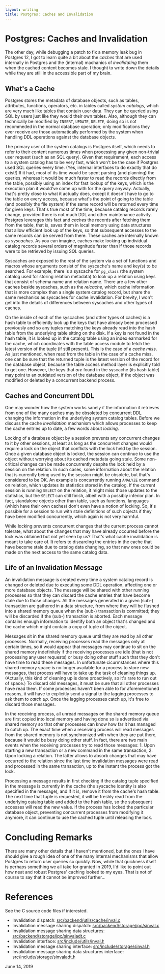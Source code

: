 ```yaml
---
layout: writing
title: Postgres: Caches and Invalidation
---
```

# Postgres: Caches and Invalidation

The other day, while debugging a patch to fix a memory leak bug in Postgres 12,  I got to learn
quite a bit about the *caches* that are used internally in Postgres and the (internal) machanics of
*invalidating* them when the cached content becomes stale.  I thought to write down the details
while they are still in the accessible part of my brain.

## What's a Cache

Postgres stores the metadata of database objects, such as tables, attributes, functions, operators,
etc. in tables called *system catalogs*, which are very much like tables that contain user data.
They can be queried using SQL by users just like they would their own tables.  Also, although
they can technically be modified by `INSERT`, `UPDATE`, `DELETE`, doing so is not recommeded in
the normal database operation; only modifications they ever receive are those automatically
performed by the system when handling DDL operations against the database objects.

The primary user of the system catalogs is Postgres itself, which needs to refer to their content
numerous times when processing any given non-trivial user request (such as an SQL query).  Given
that requirement, each access to a system catalog has to be very fast, which won't be the case
if Postgres used SQL queries every time. (Yes, internal interfaces to do exactly that do exist!)
If it had, most of its time would be spent parsing (and planning) the queries, whereas it would
be much faster to read the records directly from the table, possibly using an index for fast
lookup of the keys, which is the execution plan it would've come up with for the query anyway.
Actually, that's pretty close to what it actually does, except it doesn't have to go to the table on
every access, because what's the point of going to the table (and possibly the file system) if the
same record will be returned every time for given keys.  That's true most of the time, because
catalog records rarely change, provided there is not much DDL and other maintenance activity.
Postgres leverages this fact and *caches* the records after fetching them from the table, that is,
saves them in local memory using data structures that allow efficient look up of the keys, so that
subsequent accesses to the same records can be served from there.  These caches are internally
known as *syscaches*.  As you can imagine, caches make looking up individual catalog records several
orders of magnitude faster than if those records were to be retrieved by issuing SQL queries.

Syscaches are exposed to the rest of the system via a set of functions and macros whose arguments
consist of the syscache's name and key(s) to be searched.  For example, there is a syscache for
`pg_class` (the system catalog used for storing relation metadata) to look up a relation using keys
that consist of schema name and relation name.  There are a few other caches beside syscaches, such
as the *relcache*, which cache information that is more complex than a single system catalog
record, but share the same mechanics as syscaches for cache invalidation. For brevity, I won't
get into the details of differences between syscaches and other types of caches.

On the inside of each of the syscaches (and other types of caches) is a hash table to efficiently
look up the keys that have already been processed previously and so any tuples matching the keys
already read into the hash table from the underlying table sitting on the disk.  If a key is not
found in the hash table, it is looked up in the catalog table using an index earmarked for the
cache, which coordinates with the table access module to fetch the latest version of the tuple (if
still present).  This is the case of a *cache miss*. As just mentioned, when read from the table
in the case of a cache miss, one can be sure that the returned tuple is the latest version of the
record for the database object, because the table access method layer is explicitly told to get one.
However, the keys that *are* found in the syscache (its hash table) may point to an outdated version
of the database object, if the object was modified or deleted by a concurrent backend process.

## Caches and Concurrent DDL

One may wonder how the system works sanely if the information it retrieves from one of the many caches
may be obsoleted by concurrent DDL changing the information in the underlying system catalog tables.
Before we discuss the cache *invalidation* machanism which allows processes to keep the cache
entries up to date, a few words about *locking*.

Locking of a database object by a session prevents any concurrent changes to it by other sessions,
at least as long as the concurrent changes would require a lock on the object that conflicts with
the lock held by the session.  Once a given database object is locked, the session can continue
to use the object without worrying about its cached metadata going stale.  Some non-critical
changes can be made concurrently despite the lock held by a session on the relation. In such cases,
some information about the relation that is currently being used by the session might be obsolete,
but that's considered to be OK.  An example is concurrently running `ANALYZE` command on relation,
which updates its statistics stored in the catalog. If the current session is running `SELECT` on
the relation, it might miss those updates to the statistics, but the `SELECT` can still finish,
albeit with a possibly inferior plan.  In fact, standalone objects other than table, such as
functions, languages (which have their own caches) don't even have a notion of locking.  So, it's
possible for a session to run with stale definitions of such objects if they have been modified
concurrently, which again is not very harmful.

While locking prevents concurrent changes that the current process cannot tolerate, what about the
changes that may have already occurred before the lock was obtained but not yet seen by us? That's
what cache invalidation is meant to take care of.  It refers to discarding the entries in the cache
that have become stale due to catalog data changing, so that new ones could be made on the next
access to the same catalog data.

## Life of an Invalidation Message

An invalidation message is created every time a system catalog record is changed or deleted due to
executing some DDL operation, affecting one or more database objects.  The message will be shared with
other running processes so that they can discard the cache entries that have become stale due to those
changes.  All the  messages generated in a given (sub-) transaction are gathered in a data structure,
from where they will be flushed into a shared memory queue when the (sub-) transaction is committed;
they will be discarded if the (sub-) transaction is aborted.  Each message contains enough
information to identify both an object that's changed and the cache which might contain a copy of
tuple of the object.

Messages sit in the shared memory queue until they are read by all other processes.  Normally,
receiving processes read the messages only at certain times, so it would appear that messages may 
continue to sit on the shared memory indefinitely if the receiving processes are idle (that is not
processing any user requests) or busy doing other stuff such that they don't have time to read these
messages. In unfortunate cicurmstances where this shared memory space is no longer available for a
process to store new messages, that process will have to take up the task of cleaning things up.
(Actually, this kind of cleaning up is done proactively, so it's rare to run out of space.) To discard
old messages, it must be sure that all other processes have read them.  If some processes haven't been
able to for aforementioned reasons, it will have to explicitly send a signal to the lagging processes
to ask them to *catch up*.  Once the lagging processes catch up, it's free to discard those messages.

In the receiving process, all unread messages on the shared memory queue are first copied into
local memory and having done so is advertised via shared memory so that other processes can know
how far it has managed to catch up.  The exact time when a receiving process will read messages from
the shared memory is not synchronized with when they are put there, because it would be busy doing
other stuff.  In fact, there are two main events when the receiving processes try to read those
messages: 1. Upon starting a new transaction or a new command in the same transaction, 2. Upon
locking a relation.  The latter allows to absorb changes that may have occurred to the relation
since the last time invalidation messages were read and processed in the same transaction, up to the
instant the process got the lock.

Processing a message results in first checking if the catalog tuple specified in the message is
currently in the cache (the syscache identity is also specified in the message), and if it is, remove
it from the cache's hash table.  The next time that tuple is requested, it will be freshly read from
the underlying catalog table and added to the hash table, so the subsequent accesses will read the new
value.  If the process has locked the particular database object, preventing concurrent processes from
modifying it anymore, it can continue to use the cached tuple until releasing the lock.

# Concluding Remarks

There are many other details that I haven't mentioned, but the ones I have should give a rough idea
of one of the many internal mechanisms that allow Postgres to return user queries so quickly.  Now,
while that quickness itself is perhaps something we all take for granted in 2019, I'd like to point
out how neat and robust Postgres' caching looked to my eyes.  That is not of course to say that it
cannot be improved further...

# References

See the C source code files if interested.

* Invalidation dispatch: [src/backend/utils/cache/inval.c](https://git.postgresql.org/gitweb/?p=postgresql.git;f=src/backend/utils/cache/inval.c;hb=HEAD)
* Invalidation message sharing dispatch: [src/backend/storage/ipc/sinval.c](https://git.postgresql.org/gitweb/?p=postgresql.git;f=src/backend/storage/ipc/sinval.c;hb=HEAD)
* Invalidation message sharing data structures: [src/backend/storage/ipc/sinvaladt.c](https://git.postgresql.org/gitweb/?p=postgresql.git;f=src/backend/storage/ipc/sinvaladt.c;hb=HEAD)
* Invalidation interface: [src/include/utils/inval.h](https://git.postgresql.org/gitweb/?p=postgresql.git;f=src/include/utils/inval.h;hb=HEAD)
* Invalidation message sharing interface: [src/include/storage/sinval.h](https://git.postgresql.org/gitweb/?p=postgresql.git;f=src/include/storage/sinval.h;hb=HEAD)
* Invalidation message sharing data structures interface: [src/include/storage/sinvaladt.h](https://git.postgresql.org/gitweb/?p=postgresql.git;f=src/include/storage/sinvaladt.h;hb=HEAD)

June 14, 2019
